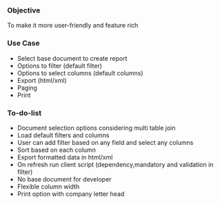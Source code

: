 ### **Objective**
   To make it more user-friendly and feature rich

### **Use Case**
  * Select base document to create report
  * Options to filter (default filter)
  * Options to select columns (default columns)
  * Export (html/xml)
  * Paging
  * Print

### **To-do-list**
  * Document selection options considering multi table join
  * Load default filters and columns
  * User can add filter based on any field and select any columns
  * Sort based on each column
  * Export formatted data in html/xml
  * On refresh run client script (dependency,mandatory and validation in filter)
  * No base document for developer
  * Flexible column width
  * Print option with company letter head
